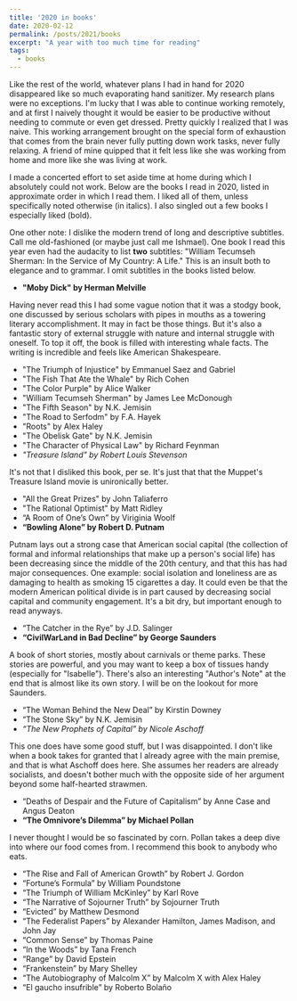 ```yaml
---
title: '2020 in books'
date: 2020-02-12
permalink: /posts/2021/books
excerpt: "A year with too much time for reading"
tags:
  - books
---
```


Like the rest of the world, whatever plans I had in hand for 2020 disappeared like so much evaporating hand sanitizer. My research plans were no exceptions. I'm lucky that I was able to continue working remotely, and at first I naively thought it would be easier to be productive without needing to commute or even get dressed. Pretty quickly I realized that I was naive. This working arrangement brought on the special form of exhaustion that comes from the brain never fully putting down work tasks, never fully relaxing. A friend of mine quipped that it felt less like she was working from home and more like she was living at work. 

I made a concerted effort to set aside time at home during which I absolutely could not work. Below are the books I read in 2020, listed in approximate order in which I read them. I liked all of them, unless specifically noted otherwise (in italics). I also singled out a few books I especially liked (bold).

One other note: I dislike the modern trend of long and descriptive subtitles. Call me old-fashioned (or maybe just call me Ishmael). One book I read this year even had the audacity to list **two** subtitles: "William Tecumseh Sherman: In the Service of My Country: A Life." This is an insult both to elegance and to grammar. I omit subtitles in the books listed below.

* **"Moby Dick" by Herman Melville**

Having never read this I had some vague notion that it was a stodgy book, one discussed by serious scholars with pipes in mouths as a towering literary accomplishment. It may in fact be those things. But it's also a fantastic story of external struggle with nature and internal struggle with oneself. To top it off, the book is filled with interesting whale facts. The writing is incredible and feels like American Shakespeare.

* "The Triumph of Injustice" by Emmanuel Saez and Gabriel 
* "The Fish That Ate the Whale" by Rich Cohen
* "The Color Purple" by Alice Walker
* "William Tecumseh Sherman" by James Lee McDonough
* "The Fifth Season" by N.K. Jemisin
* "The Road to Serfodm" by F.A. Hayek
* "Roots" by Alex Haley
* "The Obelisk Gate" by N.K. Jemisin
* "The Character of Physical Law" by Richard Feynman
* _"Treasure Island" by Robert Louis Stevenson_

It's not that I disliked this book, per se. It's just that that the Muppet's Treasure Island movie is unironically better.

* "All the Great Prizes" by John Taliaferro
* "The Rational Optimist" by Matt Ridley
* “A Room of One’s Own” by Viriginia Woolf
* **“Bowling Alone” by Robert D. Putnam**

Putnam lays out a strong case that American social capital (the collection of formal and informal relationships that make up a person's social life) has been decreasing since the middle of the 20th century, and that this has had major consequences. One example: social isolation and loneliness are as damaging to health as smoking 15 cigarettes a day. It could even be that the modern American political divide is in part caused by decreasing social capital and community engagement. It's a bit dry, but important enough to read anyways.

* “The Catcher in the Rye” by J.D. Salinger
* **“CivilWarLand in Bad Decline” by George Saunders**

A book of short stories, mostly about carnivals or theme parks. These stories are powerful, and you may want to keep a box of tissues handy (especially for "Isabelle"). There's also an interesting "Author's Note" at the end that is almost like its own story. I will be on the lookout for more Saunders.

* “The Woman Behind the New Deal” by Kirstin Downey
* “The Stone Sky” by N.K. Jemisin
* _“The New Prophets of Capital” by Nicole Aschoff_

This one does have some good stuff, but I was disappointed. I don't like when a book takes for granted that I already agree with the main premise, and that is what Aschoff does here. She assumes her readers are already socialists, and doesn't bother much with the opposite side of her argument beyond some half-hearted strawmen.

* “Deaths of Despair and the Future of Capitalism” by Anne Case and Angus Deaton
* **“The Omnivore’s Dilemma” by Michael Pollan**

I never thought I would be so fascinated by corn. Pollan takes a deep dive into where our food comes from. I recommend this book to anybody who eats.

* “The Rise and Fall of American Growth” by Robert J. Gordon
* “Fortune’s Formula” by William Poundstone
* “The Triumph of William McKinley” by Karl Rove
* “The Narrative of Sojourner Truth” by Sojourner Truth
* “Evicted” by Matthew Desmond
* “The Federalist Papers” by Alexander Hamilton, James Madison, and John Jay
* “Common Sense” by Thomas Paine
* “In the Woods” by Tana French
* “Range” by David Epstein
* “Frankenstein” by Mary Shelley
* “The Autobiography of Malcolm X” by Malcolm X with Alex Haley
* “El gaucho insufrible” by Roberto Bolaño

